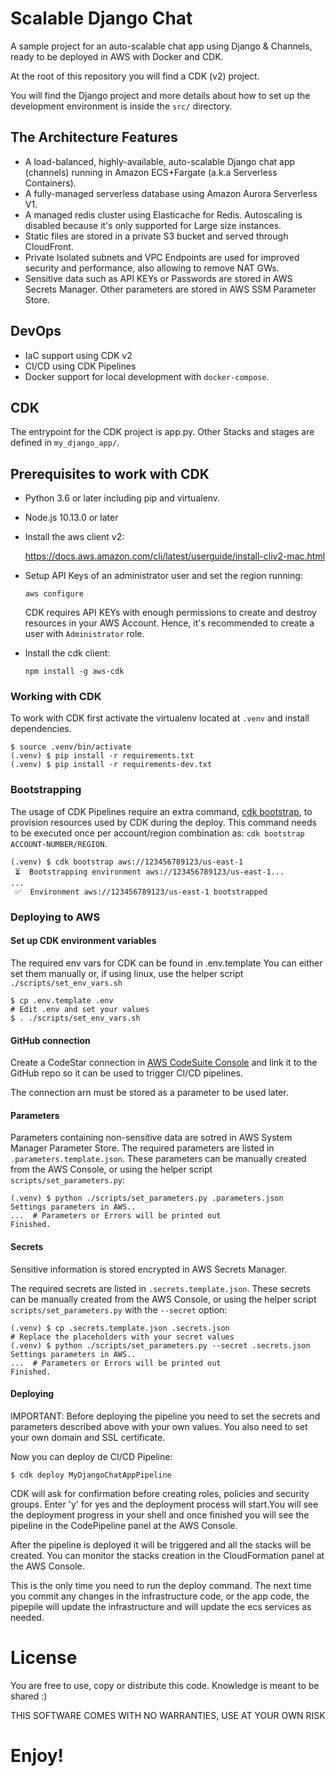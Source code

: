 # Scalable Django Chat
A sample project for an auto-scalable chat app using Django & Channels, ready to be deployed in AWS with Docker and CDK.

At the root of this repository you will find a CDK (v2) project. 

You will find the Django project and more details about how to set up the development environment is inside the `src/` directory.


## The Architecture Features
* A load-balanced, highly-available, auto-scalable Django chat app (channels) running in Amazon ECS+Fargate (a.k.a Serverless Containers).
* A fully-managed serverless database using Amazon Aurora Serverless V1.
* A managed redis cluster using Elasticache for Redis. Autoscaling is disabled because it's only supported for Large size instances.
* Static files are stored in a private S3 bucket and served through CloudFront.
* Private Isolated subnets and VPC Endpoints are used for improved security and performance, also allowing to remove NAT GWs.
* Sensitive data such as API KEYs or Passwords are stored in AWS Secrets Manager. Other parameters are stored in AWS SSM Parameter Store.

## DevOps
* IaC support using CDK v2
* CI/CD using CDK Pipelines
* Docker support for local development with `docker-compose`.


## CDK

The entrypoint for the CDK project is app.py.
Other Stacks and stages are defined in `my_django_app/`.

## Prerequisites to work with CDK
- Python 3.6 or later including pip and virtualenv.

- Node.js 10.13.0 or later

- Install the aws client v2:
  
  https://docs.aws.amazon.com/cli/latest/userguide/install-cliv2-mac.html
  
- Setup API Keys of an administrator user and set the region running:
  
    `aws configure`

  CDK requires API KEYs with enough permissions to create and destroy resources in your AWS Account. Hence, it's recommended to create a user with `Administrator` role.
 
- Install the cdk client:
  
    `npm install -g aws-cdk`

### Working with CDK
To work with CDK first activate the virtualenv located at `.venv` and install dependencies.

```shell
$ source .venv/bin/activate
(.venv) $ pip install -r requirements.txt
(.venv) $ pip install -r requirements-dev.txt
```

### Bootstrapping
The usage of CDK Pipelines require an extra command, [cdk bootstrap](https://docs.aws.amazon.com/cdk/latest/guide/cli.html#cli-bootstrap), to provision resources used by CDK during the deploy.
This command needs to be executed once per account/region combination as: `cdk bootstrap ACCOUNT-NUMBER/REGION`.

```shell
(.venv) $ cdk bootstrap aws://123456789123/us-east-1
 ⏳  Bootstrapping environment aws://123456789123/us-east-1...
...
 ✅  Environment aws://123456789123/us-east-1 bootstrapped
```

### Deploying to AWS
#### Set up CDK environment variables
The required env vars for CDK can be found in .env.template
You can either set them manually or, if using linux, use the helper script `./scripts/set_env_vars.sh`
```shell
$ cp .env.template .env
# Edit .env and set your values
$ . ./scripts/set_env_vars.sh
```

#### GitHub connection
Create a CodeStar connection in [AWS CodeSuite Console](https://console.aws.amazon.com/codesuite/settings/connections) and link it to the GitHub repo so it can be used to trigger CI/CD pipelines.

The connection arn must be stored as a parameter to be used later.

#### Parameters
Parameters containing non-sensitive data are sotred in AWS System Manager Parameter Store.
The required parameters are listed in `.parameters.template.json`.
These parameters can be manually created from the AWS Console, or using the helper script `scripts/set_parameters.py`:
```shell
(.venv) $ python ./scripts/set_parameters.py .parameters.json 
Settings parameters in AWS..
...  # Parameters or Errors will be printed out
Finished.
```

#### Secrets
Sensitive information is stored encrypted in AWS Secrets Manager.

The required secrets are listed in `.secrets.template.json`.
These secrets can be manually created from the AWS Console, or using the helper script `scripts/set_parameters.py` with the `--secret` option:
```shell
(.venv) $ cp .secrets.template.json .secrets.json
# Replace the placeholders with your secret values
(.venv) $ python ./scripts/set_parameters.py --secret .secrets.json 
Settings parameters in AWS..
...  # Parameters or Errors will be printed out
Finished.
```

#### Deploying
IMPORTANT: Before deploying the pipeline you need to set the secrets and parameters described above with your own values. You also need to set your own domain and SSL certificate.

Now you can deploy de CI/CD Pipeline:
```shell
$ cdk deploy MyDjangoChatAppPipeline
```
CDK will ask for confirmation before creating roles, policies and security groups. Enter 'y' for yes and the deployment process will start.You will see the deployment progress in your shell and once finished you will see the pipeline in the CodePipeline panel at the AWS Console.

After the pipeline is deployed it will be triggered and all the stacks will be created. You can monitor the stacks creation in the CloudFormation panel at  the AWS Console.

This is the only time you need to run the deploy command. The next time you commit any changes in the infrastructure code, or the app code, the pipepile will update the infrastructure and will update the ecs services as needed.

# License
You are free to use, copy or distribute this code. Knowledge is meant to be shared :)

THIS SOFTWARE COMES WITH NO WARRANTIES, USE AT YOUR OWN RISK

Enjoy!
=======
